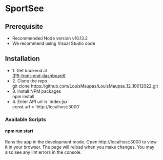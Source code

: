 <h1>SportSee</h1>
<div>
    <h2>Prerequisite</h2>
    <p>
        <ul>
            <li>
                Recommended Node version v16.13.2
            </li>
            <li>
                We recommend using Visual Studio code
            </li>
        </ul>
    </p>
    <h2>Installation</h2>
    <ul>
        <li>
            1. Get backend at </br>
            <a href="https://github.com/OpenClassrooms-Student-Center/P9-front-end-dashboard">
                [P9-front-end-dashboard]
            </a>
        </li>
        <li>
            2. Clone the repo </br>
            git clone https://github.com/LouisMaupas/LouisMaupas_12_10012022.git
        </li>
        <li>
            3. Install NPM packages </br>
            npm install
        </li>
        <li>
            4. Enter API url in `index.jsx`</br>
            const url = `http://localhost:3000`
        </li>
    </ul>
    <h3>Available Scripts</h3>
        <h4>npm run start</h4>
        <p>
            Runs the app in the development mode.
            Open http://localhost:3000 to view it in your browser.
            The page will reload when you make changes.
            You may also see any lint errors in the console.
        </p>

</div>
